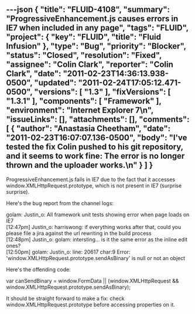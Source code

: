 ---json
{
  "title": "FLUID-4108",
  "summary": "ProgressiveEnhancement.js causes errors in IE7 when included in any page",
  "tags": "FLUID",
  "project": {
    "key": "FLUID",
    "title": "Fluid Infusion"
  },
  "type": "Bug",
  "priority": "Blocker",
  "status": "Closed",
  "resolution": "Fixed",
  "assignee": "Colin Clark",
  "reporter": "Colin Clark",
  "date": "2011-02-23T14:36:13.938-0500",
  "updated": "2011-02-24T17:05:12.471-0500",
  "versions": [
    "1.3"
  ],
  "fixVersions": [
    "1.3.1"
  ],
  "components": [
    "Framework"
  ],
  "environment": "Internet Explorer 7\n",
  "issueLinks": [],
  "attachments": [],
  "comments": [
    {
      "author": "Anastasia Cheetham",
      "date": "2011-02-23T16:07:07.136-0500",
      "body": "I've tested the fix Colin pushed to his git repository, and it seems to work fine: The error is no longer thrown and the uploader works.\n"
    }
  ]
}
---
ProgressiveEnhancement.js fails in IE7 due to the fact that it accesses window\.XMLHttpRequest.prototype, which is not present in IE7 (surprise surprise).

Here's the bug report from the channel logs:

golam: Justin\_o: All framework unit tests showing error when page loads on IE7\
\[12:47pm] Justin\_o: harriswong: if everything works after that, could you please file a jira against the url rewriting in the build process\
\[12:48pm] Justin\_o: golam: intersting... is it the same error as the inline edit ones?\
\[12:50pm] golam: Justin\_o: line: 20617 char:9 Error: 'window\.XMLHttpRequest.prototype.sendAsBinary' is null or not an object

Here's the offending code:

var canSendBinary = window\.FormData || (window\.XMLHttpRequest && window\.XMLHttpRequest.prototype.sendAsBinary);

It should be straight forward to make a fix: check window\.XMLHttpRequest.prototype before accessing properties on it.

        